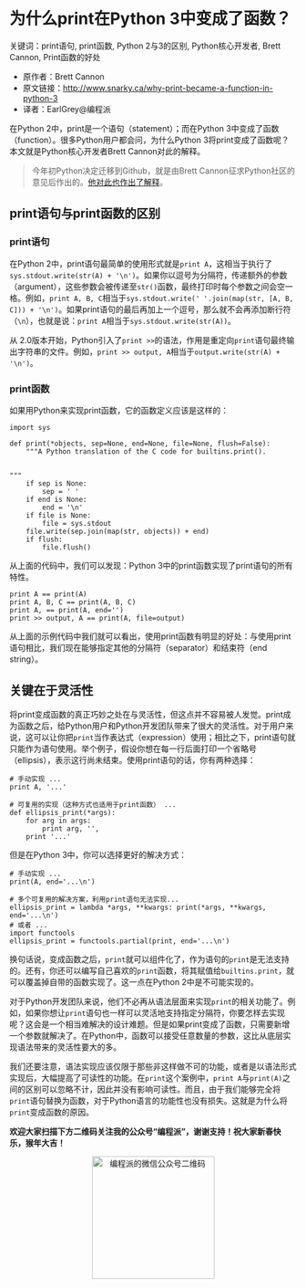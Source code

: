 # 为什么print在Python 3中变成了函数？

关键词：print语句, print函数, Python 2与3的区别, Python核心开发者, Brett Cannon, Print函数的好处

- 原作者：Brett Cannon
- 原文链接：http://www.snarky.ca/why-print-became-a-function-in-python-3
- 译者：EarlGrey@编程派

在Python 2中，print是一个语句（statement）；而在Python 3中变成了函数（function）。很多Python用户都会问，为什么Python 3将print变成了函数呢？本文就是Python核心开发者Brett Cannon对此的解释。

> 今年初Python决定迁移到Github，就是由Brett Cannon征求Python社区的意见后作出的。[他对此也作出了解释](http://codingpy.com/article/why-move-python-to-github/)。

## print语句与print函数的区别

### print语句

在Python 2中，print语句最简单的使用形式就是`print A`，这相当于执行了`sys.stdout.write(str(A) + '\n')`。如果你以逗号为分隔符，传递额外的参数（argument），这些参数会被传递至`str()`函数，最终打印时每个参数之间会空一格。例如，`print A, B, C`相当于`sys.stdout.write(' '.join(map(str, [A, B, C])) + '\n')`。如果print语句的最后再加上一个逗号，那么就不会再添加断行符（`\n`），也就是说：`print A`相当于`sys.stdout.write(str(A))`。

从 2.0版本开始，Python引入了`print >>`的语法，作用是重定向`print`语句最终输出字符串的文件。例如，`print >> output, A`相当于`output.write(str(A) + '\n')`。

### print函数

如果用Python来实现print函数，它的函数定义应该是这样的：

    import sys

    def print(*objects, sep=None, end=None, file=None, flush=False):
        """A Python translation of the C code for builtins.print().


    """
        if sep is None:
            sep = ' '
        if end is None:
            end = '\n'
        if file is None:
            file = sys.stdout
        file.write(sep.join(map(str, objects)) + end)
        if flush:
            file.flush()

从上面的代码中，我们可以发现：Python 3中的print函数实现了print语句的所有特性。

    print A == print(A)
    print A, B, C == print(A, B, C)
    print A, == print(A, end='')
    print >> output, A == print(A, file=output)

从上面的示例代码中我们就可以看出，使用print函数有明显的好处：与使用print语句相比，我们现在能够指定其他的分隔符（separator）和结束符（end string）。

## 关键在于灵活性

将print变成函数的真正巧妙之处在与灵活性，但这点并不容易被人发觉。print成为函数之后，给Python用户和Python开发团队带来了很大的灵活性。对于用户来说，这可以让你把`print`当作表达式（expression）使用；相比之下，print语句就只能作为语句使用。举个例子，假设你想在每一行后面打印一个省略号（ellipsis），表示这行尚未结束。使用print语句的话，你有两种选择：

    # 手动实现 ...
    print A, '...'

    # 可复用的实现（这种方式也适用于print函数） ...
    def ellipsis_print(*args):
        for arg in args:
            print arg, '',
        print '...'

但是在Python 3中，你可以选择更好的解决方式：

    # 手动实现 ...
    print(A, end='...\n')

    # 多个可复用的解决方案，利用print语句无法实现...
    ellipsis_print = lambda *args, **kwargs: print(*args, **kwargs, end='...\n')
    # 或者 ...
    import functools
    ellipsis_print = functools.partial(print, end='...\n')

换句话说，变成函数之后，`print`就可以组件化了，作为语句的`print`是无法支持的。还有，你还可以编写自己喜欢的`print`函数，将其赋值给`builtins.print`，就可以覆盖掉自带的函数实现了。这一点在Python 2中是不可能实现的。

对于Python开发团队来说，他们不必再从语法层面来实现`print`的相关功能了。例如，如果你想让`print`语句也一样可以灵活地支持指定分隔符，你要怎样去实现呢？这会是一个相当难解决的设计难题。但是如果print变成了函数，只需要新增一个参数就解决了。在Python中，函数可以接受任意数量的参数，这比从底层实现语法带来的灵活性要大的多。

我们还要注意，语法实现应该仅限于那些非这样做不可的功能，或者是以语法形式实现后，大幅提高了可读性的功能。在`print`这个案例中，`print A`与`print(A)`之间的区别可以忽略不计，因此并没有影响可读性。而且，由于我们能够完全将`print`语句替换为函数，对于Python语言的功能性也没有损失。这就是为什么将`print`变成函数的原因。

**欢迎大家扫描下方二维码关注我的公众号“编程派”，谢谢支持！祝大家新春快乐，猴年大吉！**

<p style="text-align:center">
    <img src="http://codingpy.com/static/images/wechat-of-codingpy.jpg" alt="编程派的微信公众号二维码" style="width:215px;height:215px">
</p>